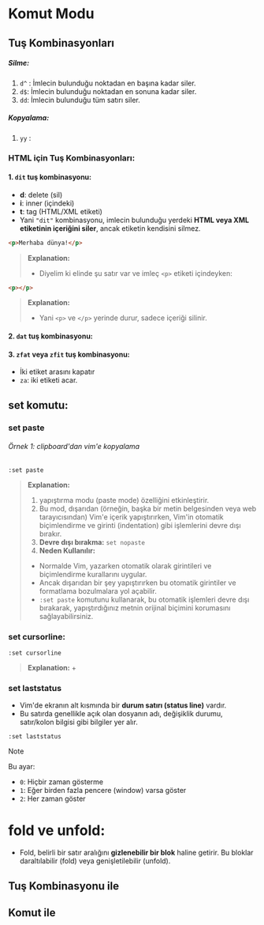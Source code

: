 # Komut Modu

## Tuş Kombinasyonları
##### Silme:
1. `d^` : İmlecin bulunduğu noktadan en başına kadar siler.
2. `d$`: İmlecin bulunduğu noktadan en sonuna kadar siler.
3. `dd`: İmlecin bulunduğu tüm satırı siler.

##### Kopyalama:
1. `yy` : 

### HTML için Tuş Kombinasyonları:

#### 1. `dit` tuş kombinasyonu:

+ **d**: delete (sil)
+ **i**: inner (içindeki)
+ **t**: tag (HTML/XML etiketi)
+ Yani `"dit"` kombinasyonu, imlecin bulunduğu yerdeki **HTML veya XML etiketinin içeriğini siler**, ancak etiketin kendisini silmez.

```html
<p>Merhaba dünya!</p>
```

> **Explanation:**
> + Diyelim ki elinde şu satır var ve imleç `<p>` etiketi içindeyken:

```html
<p></p>
```

> **Explanation:**
> + Yani `<p>` ve `</p>` yerinde durur, sadece içeriği silinir.

#### 2. `dat` tuş kombinasyonu:

#### 3. `zfat` veya `zfit` tuş kombinasyonu:

+ İki etiket arasını kapatır 
+ `za`: iki etiketi acar.

## set komutu:

### set paste
###### Örnek 1: clipboard'dan vim'e kopyalama
```vim
:set paste 
```
> **Explanation:**
> 1. yapıştırma modu (paste mode) özelliğini etkinleştirir.
> 2. Bu mod, dışarıdan (örneğin, başka bir metin belgesinden veya web tarayıcısından) Vim'e içerik yapıştırırken, Vim'in otomatik biçimlendirme ve girinti (indentation) gibi işlemlerini devre dışı bırakır.
> 3. **Devre dışı bırakma:**   `set nopaste`
> 4. **Neden Kullanılır:**
> 	- Normalde Vim, yazarken otomatik olarak girintileri ve biçimlendirme kurallarını uygular.
> 	- Ancak dışarıdan bir şey yapıştırırken bu otomatik girintiler ve formatlama bozulmalara yol açabilir.
> 	- `:set paste` komutunu kullanarak, bu otomatik işlemleri devre dışı bırakarak, yapıştırdığınız metnin orijinal biçimini korumasını sağlayabilirsiniz.


### set cursorline:

```vim
:set cursorline
```
> **Explanation:**
> + 

### set laststatus

+ Vim'de ekranın alt kısmında bir **durum satırı (status line)** vardır.
+ Bu satırda genellikle açık olan dosyanın adı, değişiklik durumu, satır/kolon bilgisi gibi bilgiler yer alır.

```vim
:set laststatus
```


> [!NOTE]
> Bu ayar:
> - `0`: Hiçbir zaman gösterme
> - `1`: Eğer birden fazla pencere (window) varsa göster
> - `2`: Her zaman göster




# fold ve unfold:

+ Fold, belirli bir satır aralığını **gizlenebilir bir blok** haline getirir. Bu bloklar daraltılabilir (fold) veya genişletilebilir (unfold).

## Tuş Kombinasyonu ile


## Komut ile
